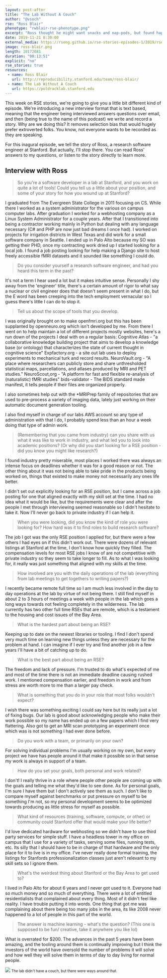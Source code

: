 ```yaml
---
layout: post-after
title: "The Lab Without A Couch"
author: "@vsoch"
rse: "Ross Blair"
phenotype: "rwblair-rse-phenotype.png"
excerpt: "Ross thought he might want snacks and nap-pods, but found happiness in The Lab Without A Couch"
date: 2019-11-21 8:30:00
external_media: https://rseng.github.io/rse-stories-episodes-1/2019/rse-stories-ross-blair-episode-5.mp3
image: ross-blair.png
length: 10172081
duration: "00:13:51"
explicit: "no"
rse_stories: true
resources:
 - name: Ross Blair
   url: http://reproducibility.stanford.edu/team/ross-blair/
 - name: The Lab Without A Couch
   url: https://poldracklab.stanford.edu
---
```


This week on RSE stories, we're going to give you a little bit different kind of episode.
We're introducing a new interview format that is text based, meaning that the engineer
being interviewed answers questions over email, and then (being true to the name of
this podcast) we write and record a story. Why are we doing this? It removes selection
bias that would hugely prefer extroverted folks. You know, not everyone wants to be
recorded as they are speaking.

For this inagural episode, we tell the story of Ross, a research software engineer
at Stanford. But actually, I'll stop there. You can read Ross' answers to my questions,
or listen to the story directly to learn more.

## Interview with Ross

> So you're a software developer in a lab at Stanford, and you work on
> quite a lot of tools! Could you tell us a little about your position, and some of your
> story for how you wound up at Stanford?

I graduated from The Evergreen State College in 2011 focusing on CS. While there I worked as a system administrator for the various on campus computer labs. After graduation I worked for a webhosting company as a Linux System Administrator for a couple years. After that I transitioned into being a contractor working mainly in Python but dealing with any language necessary (C# and PHP are now just bad dreams I once had). I worked on projects for irrigation districts in West Texas and did work for a small software company in Seattle. I ended up in Palo Alto because my SO was getting their PHD, once my contracting work dried up I started looking for a local job. I found a job posting looking for help making a Django site to host freely accessible fMRI datasets and it sounded like something I could do.

> Do you consider yourself a research software engineer, and had you heard this
> term in the past?

It's not a term I hear used a lot but it makes intuitive sense. Personally I shy away from the 'engineer' title, there's a certain amount of rigor to what say a nuclear or civil engineer does that doesn't seem present in what I do, but the E word has been creeping into the tech employment vernacular so I guess there's little I can do to stop it.

> Tell us about the scope of tools that you develop.

I was originally brought on to make openfmri.org but this has been supplanted by openneuro.org which isn't developed by me. From there I went on to  help maintain a lot of different projects mostly websites, here's a run down of the projects I deal with on a regular basis:
Cognitive Atlas - "a collaborative knowledge building project that aims to develop a knowledge base (or ontology) that characterizes the state of current thought in cognitive science"
Expfactory.org - a site out lab uses to deploy experiments to mechanical turk and record results.
NeuroVault.org - "A place where researchers can publicly store and share unthresholded statistical maps, parcellations, and atlases produced by MRI and PET studies."
NeuroScout,org - "A platform for fast and flexible re-analysis of (naturalistic) fMRI studies"
bids-validator - The BIDS standard made manifest, it tells people if their files are organized properly.

I also sometimes help out with the *MRIPrep family of repositories that are used to pre-process a variety of imaging data, lately just working on their automatic document generation tooling.

I also find myself in charge of our labs AWS account so any type of administration with that I do, I probably spend less than an hour a week doing that type of admin work.


> (Remembering that you came from industry) can you share with us what it was like
> to work in industry, and what led you to look into academic positions? (Or why did
> you start looking for a RSE position - did you know you might like research?)

I found industry pretty miserable, most places I worked there was always an intense focus on deadlines whether it was for a good reason or not. The other thing about it was not being able to take pride in the products being worked on, things that existed to make money not necessarily any ones life better.

I didn't set out explicitly looking for an RSE position, but I came across a job posting for one that aligned exactly with my skill set at the time. I had no idea what it would be like, but the requirements were clear and after the people I met through interviewing seemed reasonable so I didn't hesitate to take it. Now I'll never go back to private industry if I can help it.

> When you were looking, did you know the kind of role you were looking for?
> How hard was it to find roles to build research software?

The job I got was the only RSE position I applied for, but there were a few others I had eyes on if this didn't work out. There were dozens of relevant listings at Stanford at the time, I don't know how quickly they filled. The compensation levels for most RSE jobs I know of are not competitive with private industry so they seem to take longer to fill. As to what I was looking for, it really was just something that aligned with my skills at the time.

> How involved are you with the daily operations of the lab (everything from lab
> meetings to get togethers to writing papers?)

I recently became remote full time so I am much less involved in the day to day operations at the lab by virtue of not being there. I still find myself in about 2 to 3 hours of meetings a week with people in the lab which goes a long ways towards not feeling completely in the wilderness. The lab currently has two other full time RSEs that are remote, which is a testament to the housing and cost issues of the Bay Area.

> What is the hardest part about being an RSE?

Keeping up to date on the newest libraries or tooling. I find I don't spend very much time on learning new things unless they are necessary for the problem at hand. I can imagine if I ever try and find another job in a few years I'll have a bit of catching up to do.

> What is the best part about being an RSE?

The freedom and lack of pressure. I'm trusted to do what's expected of me and most of the time there is not an immediate deadline causing rushed work. I mentioned compensation earlier, and freedom in work and from stress are worth more to me than a larger pay check.

> What is something that you do in your role that most folks wouldn't expect?

I wish there was something exciting I could say here but its really just a lot of fixing bugs. Our lab is good about acknowledging people who make their work possible so my name has ended up on a few papers which I find very flattering. Also got to get an MRI scan prototyping an experiment once which was is not something I had ever done before.

> Do you work with a team, or primarily on your own?

For solving individual problems I'm usually working on my own, but every project we have has people around it that make it possible so in that sense my work is always in support of a team.

> How do you set your goals, both personal and work related?

I don't! I really thrive in a role where people other people are coming up with the goals and telling me what they'd like to see done. As for personal goals, I'm sure I have them but I don't actively see them as such. I don't like to compare myself against benchmarks or put pressure on myself to be something I'm not, so my personal development seems to be optimized towards producing as little stress for myself as possible.

> What kind of resources (training, software, compute, or other) or community
> could Stanford offer that would make your life better?

I'd love dedicated hardware for webhosting so we didn't have to use third party services for simple stuff. I have a headless tower in my office on campus that I use for a variety of tasks, serving some files, running tests, etc. Its silly that I should have to be in charge of that hardware and the only place for it to live is in my office. I've never really done formal training, the listings for Stanfords professionalization classes just aren't relevant to my skill sets so I ignore them.

> What's the weirdest thing about Stanford or the Bay Area to get used to?

I lived in Palo Alto for about 6 years and I never got used to it. Everyone had so much money and so much of everything. There were a lot of entitled residentialists that complained about every thing. Most of it didn't feel like reality. I have trouble putting it into words. One thing that got me was complaining about there being too many jobs in the area, its like 2008 never happened to a lot of people in this part of the world.

> The answer is machine learning - what's the question? (This one is supposed to be fun/
> creative, take it anywhere you like lol)

What is overrated for $200. The advances in the past 5 years have been amazing, and the tooling around them is continually improving but I think the investors of the world have oversold the number of problems it will solve and how well they will solve them in terms of day to day living for normal people.


<img src="{{ site.baseurl }}/assets/img/posts/lab-couch.JPG">
<small>The lab didn't have a couch, but there were ways around that.</small>
